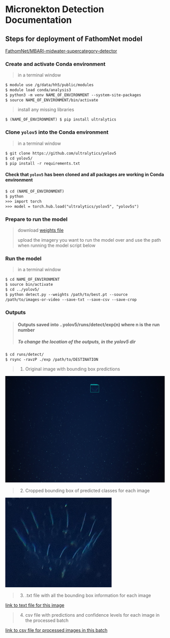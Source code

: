 # Micronekton Detection Documentation 

## Steps for deployment of FathomNet model 

[FathomNet/MBARI-midwater-supercategory-detector](https://huggingface.co/FathomNet/MBARI-midwater-supercategory-detector)

### Create and activate Conda environment

> in a terminal window
  
```
$ module use /g/data/hh5/public/modules
$ module load conda/analysis3
$ python3 -m venv NAME_OF_ENVIRONMENT --system-site-packages 
$ source NAME_OF_ENVIRONMENT/bin/activate
```

> install any missing libraries

```
$ (NAME_OF_ENVIRONMENT) $ pip install ultralytics
```

### Clone `yolov5` into the Conda environment

> in a terminal window

```
$ git clone https://github.com/ultralytics/yolov5
$ cd yolov5/
$ pip install -r requirements.txt
```

#### Check that `yolov5` has been cloned and all packages are working in  Conda environment

```
$ cd (NAME_OF_ENVIRONMENT)
$ python
>>> import torch
>>> model = torch.hub.load("ultralytics/yolov5", "yolov5s")  
```

### Prepare to run the model

> download [weights file](https://huggingface.co/FathomNet/MBARI-midwater-supercategory-detector/blob/main/best.pt)
>
> upload the imagery you want to run the model over and use the path when running the model script below 

### Run the model 

> in a terminal window

```
$ cd NAME_OF_ENVIRONMENT
$ source bin/activate
$ cd ../yolov5/
$ python detect.py --weights /path/to/best.pt --source /path/to/images-or-video --save-txt --save-csv --save-crop
```

### Outputs

> #### Outputs saved into ..yolov5/runs/detect/exp(n) where n is the run number
>
> ##### To change the location of the outputs, in the yolov5 dir

```
$ cd runs/detect/
$ rsync -ravzP ./exp /path/to/DESTINATION
```


> 1.  Original image with bounding box predictions

![Full size image with prediction](Images/OBL00162.JPG "image with bounding box prediction")

> 2. Cropped bounding box of predicted classes for each image

![cropped bounding box](Images/crop_OBL00162.jpg "bounding box image for prediction above") 

> 3. .txt file with all the bounding box information for each image

[link to text file for this image](/Images/OBL00162.txt)

> 4. csv file with predictions and confidence levels for each image in the processed batch

[link to csv file for processed images in this batch](/Images/predictions.csv)






